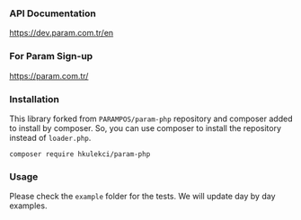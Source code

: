 ### API Documentation 
https://dev.param.com.tr/en

### For Param Sign-up 
https://param.com.tr/

### Installation

This library forked from `PARAMPOS/param-php` repository and composer added to install by composer.
So, you can use composer to install the repository instead of `loader.php`.

```
composer require hkulekci/param-php
```

### Usage

Please check the `example` folder for the tests. We will update day by day examples.


